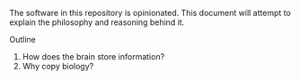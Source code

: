 
The software in this repository is opinionated.
This document will attempt to explain the philosophy and reasoning behind it.

Outline
1. How does the brain store information?
2. Why copy biology?

